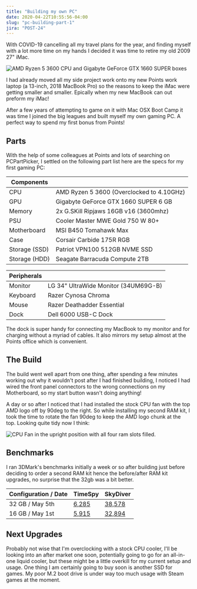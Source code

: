 ```yaml
---
title: "Building my own PC"
date: 2020-04-22T10:55:56-04:00
slug: "pc-building-part-1"
jira: "POST-24"
---
```


With COVID-19 cancelling all my travel plans for the year, and finding myself with a lot more time on my hands I decided it was time to retire my old 2009 27" iMac.

<span class="img-right">![AMD Ryzen 5 3600 CPU and Gigabyte GeForce GTX 1660 SUPER boxes ](./src/posts/images/cpu-gpu.jpg)</span> 

I had already moved all my side project work onto my new Points work laptop (a 13-inch, 2018 MacBook Pro) so the reasons to keep the iMac were getting smaller and smaller. Epically when my new MacBook can out preform my iMac!

After a few years of attempting to game on it with Mac OSX Boot Camp it was time I joined the big leagues and built myself my own gaming PC. A perfect way to spend my first bonus from Points!

## Parts

With the help of some colleagues at Points and lots of searching on PCPartPicker, I settled on the following part list here are the specs for my first gaming PC:

| Components    |                                           |
| ------------- | ----------------------------------------- |
| CPU           | AMD Ryzen 5 3600 (Overclocked to 4.10GHz) |
| GPU           | Gigabyte GeForce GTX 1660 SUPER 6 GB      |
| Memory        | 2x G.SKill Ripjaws 16GB v16 (3600mhz)     |
| PSU           | Cooler Master MWE Gold 750 W 80+          |
| Motherboard   | MSI B450 Tomahawk Max                     |
| Case          | Corsair Carbide 175R RGB                  |
| Storage (SSD) | Patriot VPN100 512GB NVME SSD             |
| Storage (HDD) | Seagate Barracuda Compute 2TB             |

| Peripherals |                                      |
| ----------- | ------------------------------------ |
| Monitor     | LG 34" UltraWide Monitor (34UM69G-B) |
| Keyboard    | Razer Cynosa Chroma                  |
| Mouse       | Razer Deathadder Essential           | 
| Dock        | Dell 6000 USB-C Dock                 |

The dock is super handy for connecting my MacBook to my monitor and for charging without a myriad of cables. It also mirrors my setup almost at the Points office which is convenient.

## The Build

The build went well apart from one thing, after spending a few minutes working out why it wouldn't post after I had finished building, I noticed I had wired the front panel connectors to the wrong connections on my Motherboard, so my start button wasn't doing anything!

A day or so after I noticed that I had installed the stock CPU fan with the top AMD logo off by 90deg to the right. So while installing my second RAM kit, I took the time to rotate the fan 90deg to keep the AMD logo chunk at the top. Looking quite tidy now I think:

![CPU Fan in the upright position with all four ram slots filled.](./src/posts/images/corrected-cpu-fan.jpg)

## Benchmarks

I ran 3DMark's benchmarks initially a week or so after building just before deciding to order a second RAM kit hence the before/after RAM kit upgrades, no surprise that the 32gb was a bit better. 

| Configuration / Date | TimeSpy                                      | SkyDiver                                    |
| -------------------- | -------------------------------------------- | ------------------------------------------- |
| 32 GB / May 5th      | [6,285](https://www.3dmark.com/spy/11868164) | [38,578](https://www.3dmark.com/sd/5911583) |
| 16 GB / May 1st      | [5,915](https://www.3dmark.com/spy/11790173) | [32,894](https://www.3dmark.com/sd/5905804) |

## Next Upgrades

Probably not wise that I'm overclocking with a stock CPU cooler, I'll be looking into an after market one soon, potentially going to go for an all-in-one liquid cooler, but these might be a little overkill for my current setup and usage. One thing I am certainly going to buy soon is another SSD for games. My poor M.2 boot drive is under way too much usage with Steam games at the moment.



